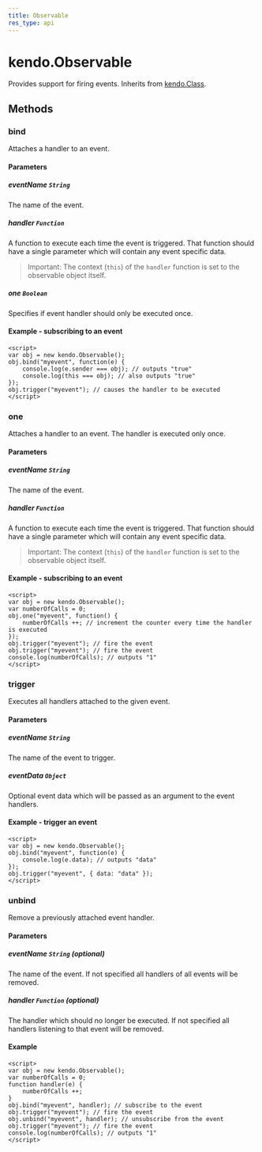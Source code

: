 ```yaml
---
title: Observable
res_type: api
---
```



# kendo.Observable

Provides support for firing events. Inherits from [kendo.Class](/api/javascript/class).

## Methods

### bind

Attaches a handler to an event.

#### Parameters

##### eventName `String`

The name of the event.

##### handler `Function`

A function to execute each time the event is triggered. That function should have a single parameter which will contain any event specific data.

> Important: The context (`this`) of the `handler` function is set to the observable object itself.

##### one `Boolean`

Specifies if event handler should only be executed once.

#### Example - subscribing to an event

    <script>
    var obj = new kendo.Observable();
    obj.bind("myevent", function(e) {
        console.log(e.sender === obj); // outputs "true"
        console.log(this === obj); // also outputs "true"
    });
    obj.trigger("myevent"); // causes the handler to be executed
    </script>

### one

Attaches a handler to an event. The handler is executed only once.

#### Parameters

##### eventName `String`

The name of the event.

##### handler `Function`

A function to execute each time the event is triggered. That function should have a single parameter which will contain any event specific data.

> Important: The context (`this`) of the `handler` function is set to the observable object itself.

#### Example - subscribing to an event

    <script>
    var obj = new kendo.Observable();
    var numberOfCalls = 0;
    obj.one("myevent", function() {
        numberOfCalls ++; // increment the counter every time the handler is executed
    });
    obj.trigger("myevent"); // fire the event
    obj.trigger("myevent"); // fire the event
    console.log(numberOfCalls); // outputs "1"
    </script>

### trigger

Executes all handlers attached to the given event.

#### Parameters

##### eventName `String`

The name of the event to trigger.

##### eventData `Object`

Optional event data which will be passed as an argument to the event handlers.

#### Example - trigger an event

    <script>
    var obj = new kendo.Observable();
    obj.bind("myevent", function(e) {
        console.log(e.data); // outputs "data"
    });
    obj.trigger("myevent", { data: "data" });
    </script>

### unbind

Remove a previously attached event handler.

#### Parameters

##### eventName `String` *(optional)*

The name of the event. If not specified all handlers of all events will be removed.

##### handler `Function` *(optional)*

The handler which should no longer be executed. If not specified all handlers listening to that event will be removed.

#### Example
    <script>
    var obj = new kendo.Observable();
    var numberOfCalls = 0;
    function handler(e) {
        numberOfCalls ++;
    }
    obj.bind("myevent", handler); // subscribe to the event
    obj.trigger("myevent"); // fire the event
    obj.unbind("myevent", handler); // unsubscribe from the event
    obj.trigger("myevent"); // fire the event
    console.log(numberOfCalls); // outputs "1"
    </script>
